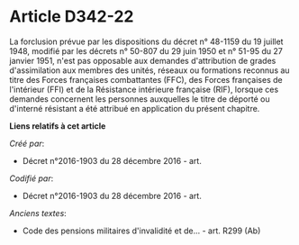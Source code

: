 # Article D342-22

La forclusion prévue par les dispositions du décret n° 48-1159 du 19 juillet 1948, modifié par les décrets n° 50-807 du 29
juin 1950 et n° 51-95 du 27 janvier 1951, n'est pas opposable aux demandes d'attribution de grades d'assimilation aux membres
des unités, réseaux ou formations reconnus au titre des Forces françaises combattantes (FFC), des Forces françaises de
l'intérieur (FFI) et de la Résistance intérieure française (RIF), lorsque ces demandes concernent les personnes auxquelles le
titre de déporté ou d'interné résistant a été attribué en application du présent chapitre.

**Liens relatifs à cet article**

_Créé par_:

  - Décret n°2016-1903 du 28 décembre 2016 - art.

_Codifié par_:

  - Décret n°2016-1903 du 28 décembre 2016 - art.

_Anciens textes_:

  - Code des pensions militaires d'invalidité et de... - art. R299 (Ab)
